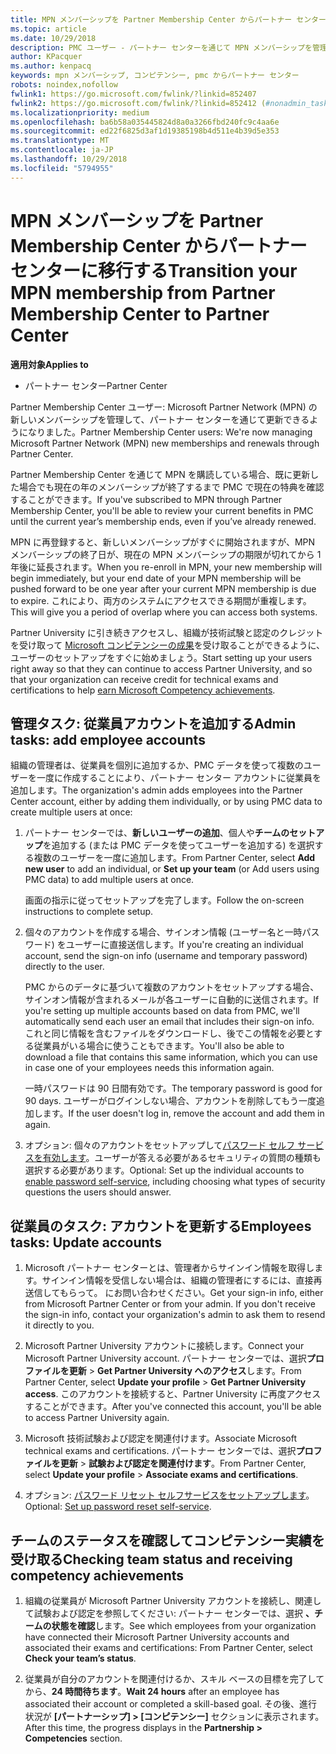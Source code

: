 ```yaml
---
title: MPN メンバーシップを Partner Membership Center からパートナー センターに移行する
ms.topic: article
ms.date: 10/29/2018
description: PMC ユーザー - パートナー センターを通じて MPN メンバーシップを管理できるようになりました。 次の手順に従ってください。
author: KPacquer
ms.author: kenpacq
keywords: mpn メンバーシップ, コンピテンシー, pmc からパートナー センター
robots: noindex,nofollow
fwlink1: https://go.microsoft.com/fwlink/?linkid=852407
fwlink2: https://go.microsoft.com/fwlink/?linkid=852412 (#nonadmin_tasks)
ms.localizationpriority: medium
ms.openlocfilehash: ba6b58a035445824d8a0a3266fbd240fc9c4aa6e
ms.sourcegitcommit: ed22f6825d3af1d19385198b4d511e4b39d5e353
ms.translationtype: MT
ms.contentlocale: ja-JP
ms.lasthandoff: 10/29/2018
ms.locfileid: "5794955"
---
```

# <a name="transition-your-mpn-membership-from-partner-membership-center-to-partner-center"></a><span data-ttu-id="58add-105">MPN メンバーシップを Partner Membership Center からパートナー センターに移行する</span><span class="sxs-lookup"><span data-stu-id="58add-105">Transition your MPN membership from Partner Membership Center to Partner Center</span></span>

**<span data-ttu-id="58add-106">適用対象</span><span class="sxs-lookup"><span data-stu-id="58add-106">Applies to</span></span>**
-  <span data-ttu-id="58add-107">パートナー センター</span><span class="sxs-lookup"><span data-stu-id="58add-107">Partner Center</span></span>

<span data-ttu-id="58add-108">Partner Membership Center ユーザー: Microsoft Partner Network (MPN) の新しいメンバーシップを管理して、パートナー センターを通じて更新できるようになりました。</span><span class="sxs-lookup"><span data-stu-id="58add-108">Partner Membership Center users: We're now managing Microsoft Partner Network (MPN) new memberships and renewals through Partner Center.</span></span>  

<span data-ttu-id="58add-109">Partner Membership Center を通じて MPN を購読している場合、既に更新した場合でも現在の年のメンバーシップが終了するまで PMC で現在の特典を確認することができます。</span><span class="sxs-lookup"><span data-stu-id="58add-109">If you've subscribed to MPN through Partner Membership Center, you'll be able to review your current benefits in PMC until the current year’s membership ends, even if you’ve already renewed.</span></span> 

<span data-ttu-id="58add-110">MPN に再登録すると、新しいメンバーシップがすぐに開始されますが、MPN メンバーシップの終了日が、現在の MPN メンバーシップの期限が切れてから 1 年後に延長されます。</span><span class="sxs-lookup"><span data-stu-id="58add-110">When you re-enroll in MPN, your new membership will begin immediately, but your end date of your MPN membership will be pushed forward to be one year after your current MPN membership is due to expire.</span></span> <span data-ttu-id="58add-111">これにより、両方のシステムにアクセスできる期間が重複します。</span><span class="sxs-lookup"><span data-stu-id="58add-111">This will give you a period of overlap where you can access both systems.</span></span>

<span data-ttu-id="58add-112">Partner University に引き続きアクセスし、組織が技術試験と認定のクレジットを受け取って [Microsoft コンピテンシーの成果](competencies.md)を受け取ることができるように、ユーザーのセットアップをすぐに始めましょう。</span><span class="sxs-lookup"><span data-stu-id="58add-112">Start setting up your users right away so that they can continue to access Partner University, and so that your organization can receive credit for technical exams and certifications to help [earn Microsoft Competency achievements](competencies.md).</span></span> 

## <a name="admin-tasks-add-employee-accounts"></a><span data-ttu-id="58add-113">管理タスク: 従業員アカウントを追加する</span><span class="sxs-lookup"><span data-stu-id="58add-113">Admin tasks: add employee accounts</span></span>

<span data-ttu-id="58add-114">組織の管理者は、従業員を個別に追加するか、PMC データを使って複数のユーザーを一度に作成することにより、パートナー センター アカウントに従業員を追加します。</span><span class="sxs-lookup"><span data-stu-id="58add-114">The organization's admin adds employees into the Partner Center account, either by adding them individually, or by using PMC data to create multiple users at once:</span></span>

1.  <span data-ttu-id="58add-115">パートナー センターでは、**新しいユーザーの追加**、個人や**チームのセットアップ**を追加する (または PMC データを使ってユーザーを追加する) を選択する複数のユーザーを一度に追加します。</span><span class="sxs-lookup"><span data-stu-id="58add-115">From Partner Center, select **Add new user** to add an individual, or **Set up your team** (or Add users using PMC data) to add multiple users at once.</span></span>
    
    <span data-ttu-id="58add-116">画面の指示に従ってセットアップを完了します。</span><span class="sxs-lookup"><span data-stu-id="58add-116">Follow the on-screen instructions to complete setup.</span></span>

2.  <span data-ttu-id="58add-117">個々のアカウントを作成する場合、サインオン情報 (ユーザー名と一時パスワード) をユーザーに直接送信します。</span><span class="sxs-lookup"><span data-stu-id="58add-117">If you're creating an individual account, send the sign-on info (username and temporary password) directly to the user.</span></span>

    <span data-ttu-id="58add-118">PMC からのデータに基づいて複数のアカウントをセットアップする場合、サインオン情報が含まれるメールが各ユーザーに自動的に送信されます。</span><span class="sxs-lookup"><span data-stu-id="58add-118">If you're setting up multiple accounts based on data from PMC, we'll automatically send each user an email that includes their sign-on info.</span></span> <span data-ttu-id="58add-119">これと同じ情報を含むファイルをダウンロードし、後でこの情報を必要とする従業員がいる場合に使うこともできます。</span><span class="sxs-lookup"><span data-stu-id="58add-119">You'll also be able to download a file that contains this same information, which you can use in case one of your employees needs this information again.</span></span>

    <span data-ttu-id="58add-120">一時パスワードは 90 日間有効です。</span><span class="sxs-lookup"><span data-stu-id="58add-120">The temporary password is good for 90 days.</span></span> <span data-ttu-id="58add-121">ユーザーがログインしない場合、アカウントを削除してもう一度追加します。</span><span class="sxs-lookup"><span data-stu-id="58add-121">If the user doesn't log in, remove the account and add them in again.</span></span>

3.  <span data-ttu-id="58add-122">オプション: 個々のアカウントをセットアップして[パスワード セルフ サービスを有効します](https://docs.microsoft.com/azure/active-directory/active-directory-passwords-getting-started)。ユーザーが答える必要があるセキュリティの質問の種類も選択する必要があります。</span><span class="sxs-lookup"><span data-stu-id="58add-122">Optional: Set up the individual accounts to [enable password self-service](https://docs.microsoft.com/azure/active-directory/active-directory-passwords-getting-started), including choosing what types of security questions the users should answer.</span></span> 

## <a href="" id="nonadmin_tasks"></a><span data-ttu-id="58add-123">従業員のタスク: アカウントを更新する</span><span class="sxs-lookup"><span data-stu-id="58add-123">Employees tasks: Update accounts</span></span>

1.  <span data-ttu-id="58add-124">Microsoft パートナー センターとは、管理者からサインイン情報を取得します。サインイン情報を受信しない場合は、組織の管理者にするには、直接再送信してもらって。 にお問い合わせください。</span><span class="sxs-lookup"><span data-stu-id="58add-124">Get your sign-in info, either from Microsoft Partner Center or from your admin. If you don't receive the sign-in info, contact your organization's admin to ask them to resend it directly to you.</span></span> 

2.  <span data-ttu-id="58add-125">Microsoft Partner University アカウントに接続します。</span><span class="sxs-lookup"><span data-stu-id="58add-125">Connect your Microsoft Partner University account.</span></span> <span data-ttu-id="58add-126">パートナー センターでは、選択**プロファイルを更新** > **Get Partner University へのアクセス**します。</span><span class="sxs-lookup"><span data-stu-id="58add-126">From Partner Center, select **Update your profile** > **Get Partner University access**.</span></span>  <span data-ttu-id="58add-127">このアカウントを接続すると、Partner University に再度アクセスすることができます。</span><span class="sxs-lookup"><span data-stu-id="58add-127">After you've connected this account, you'll be able to access Partner University again.</span></span>

3.  <span data-ttu-id="58add-128">Microsoft 技術試験および認定を関連付けます。</span><span class="sxs-lookup"><span data-stu-id="58add-128">Associate Microsoft technical exams and certifications.</span></span> <span data-ttu-id="58add-129">パートナー センターでは、選択**プロファイルを更新** > **試験および認定を関連付けます**。</span><span class="sxs-lookup"><span data-stu-id="58add-129">From Partner Center, select **Update your profile** > **Associate exams and certifications**.</span></span> 

4.  <span data-ttu-id="58add-130">オプション: [パスワード リセット セルフサービスをセットアップします](https://docs.microsoft.com/en-us/azure/active-directory/active-directory-passwords-update-your-own-password)。</span><span class="sxs-lookup"><span data-stu-id="58add-130">Optional: [Set up password reset self-service](https://docs.microsoft.com/en-us/azure/active-directory/active-directory-passwords-update-your-own-password).</span></span>

## <a name="checking-team-status-and-receiving-competency-achievements"></a><span data-ttu-id="58add-131">チームのステータスを確認してコンピテンシー実績を受け取る</span><span class="sxs-lookup"><span data-stu-id="58add-131">Checking team status and receiving competency achievements</span></span>

1.  <span data-ttu-id="58add-132">組織の従業員が Microsoft Partner University アカウントを接続し、関連して試験および認定を参照してください: パートナー センターでは、選択 **、チームの状態を確認**します。</span><span class="sxs-lookup"><span data-stu-id="58add-132">See which employees from your organization have connected their Microsoft Partner University accounts and associated their exams and certifications: From Partner Center, select **Check your team’s status**.</span></span>

2.  <span data-ttu-id="58add-133">従業員が自分のアカウントを関連付けるか、スキル ベースの目標を完了してから、**24 時間待ちます**。</span><span class="sxs-lookup"><span data-stu-id="58add-133">**Wait 24 hours** after an employee has associated their account or completed a skill-based goal.</span></span> <span data-ttu-id="58add-134">その後、進行状況が **[パートナーシップ] > [コンピテンシー]** セクションに表示されます。</span><span class="sxs-lookup"><span data-stu-id="58add-134">After this time, the progress displays in the  **Partnership > Competencies** section.</span></span>
